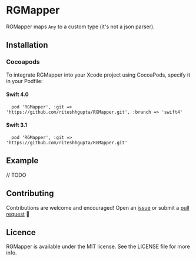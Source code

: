# RGMapper

RGMapper maps `Any` to a custom type (it's not a json parser).

## Installation

### Cocoapods
To integrate RGMapper into your Xcode project using CocoaPods, specify it in your Podfile:

#### Swift 4.0
```
  pod 'RGMapper', :git => 'https://github.com/riteshhgupta/RGMapper.git', :branch => 'swift4'
```

#### Swift 3.1
```
  pod 'RGMapper', :git => 'https://github.com/riteshhgupta/RGMapper.git'
```

## Example
// TODO

## Contributing

Contributions are welcome and encouraged! Open an [issue](https://github.com/riteshhgupta/RGMapper/issues/new) or submit a [pull request](https://github.com/riteshhgupta/RGMapper/compare) 🚀

## Licence

RGMapper is available under the MIT license. See the LICENSE file for more info.
